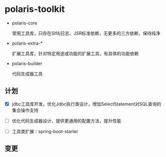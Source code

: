 # polaris-toolkit

- polaris-core

  常用工具库，只存在Slf4j日志、JSR标准依赖，无更多的三方依赖，保待纯净

- polaris-extra-*

  扩展工具库，针对特定用途或功能的扩展工具，有具体的功能依赖

- polaris-builder

  代码生成器工具

## 计划

- [x] jdbc工具库开发，优化Jdbc执行类设计，增加SelectStatement对SQL查询的集合操作支持
- [ ] 优化代码生成器设计，提供更通用的配置方法，提升性能
- [ ] 工具类扩展：spring-boot-starter


## 变更

